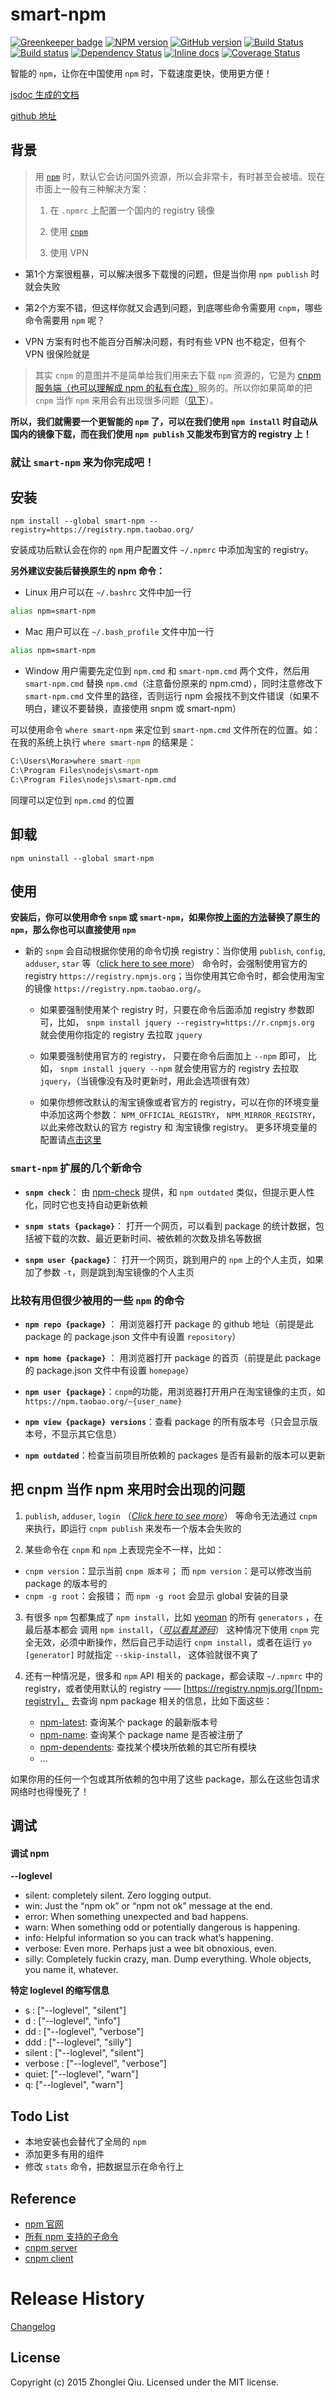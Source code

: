 # smart-npm

[![Greenkeeper badge](https://badges.greenkeeper.io/qiu8310/smart-npm.svg)](https://greenkeeper.io/)
[![NPM version](https://badge.fury.io/js/smart-npm.svg)](https://npmjs.org/package/smart-npm)
[![GitHub version][git-tag-image]][project-url]
[![Build Status][travis-image]][travis-url]
[![Build status](https://ci.appveyor.com/api/projects/status/tri2wmdlica5op76?svg=true)](https://ci.appveyor.com/project/qiu8310/smart-npm)
[![Dependency Status][daviddm-url]][daviddm-image]
[![Inline docs][doc-image]][doc-url]
[![Coverage Status][coveralls-image]][coveralls-url]


智能的 `npm`，让你在中国使用 `npm` 时，下载速度更快，使用更方便！


[jsdoc 生成的文档](http://qiu8310.github.io/smart-npm)

[github 地址](https://github.com/qiu8310/smart-npm)



## 背景

> 用 [`npm`][npm] 时，默认它会访问国外资源，所以会非常卡，有时甚至会被墙。现在市面上一般有三种解决方案：
>
> 1. 在 `.npmrc` 上配置一个国内的 registry 镜像
>
> 2. 使用 [`cnpm`](https://npm.taobao.org/)
>
> 3. 使用 VPN


* 第1个方案很粗暴，可以解决很多下载慢的问题，但是当你用 `npm publish` 时就会失败

* 第2个方案不错，但这样你就又会遇到问题，到底哪些命令需要用 `cnpm`，哪些命令需要用 `npm` 呢？

* VPN 方案有时也不能百分百解决问题，有时有些 VPN 也不稳定，但有个 VPN 很保险就是


> 其实 `cnpm` 的意图并不是简单给我们用来去下载 `npm` 资源的，它是为 [cnpm 服务端（也可以理解成 npm 的私有仓库）][cnpm-s]服务的。所以你如果简单的把
> `cnpm` 当作 `npm` 来用会有出现很多问题（[见下](https://github.com/qiu8310/smart-npm/#%E6%8A%8A-cnpm-%E5%BD%93%E4%BD%9C-npm-%E6%9D%A5%E7%94%A8%E6%97%B6%E4%BC%9A%E5%87%BA%E7%8E%B0%E7%9A%84%E9%97%AE%E9%A2%98)）。



__所以，我们就需要一个更智能的 `npm` 了，可以在我们使用 `npm install` 时自动从国内的镜像下载，而在我们使用 `npm publish` 又能发布到官方的 registry 上！__


###  就让 `smart-npm` 来为你完成吧！


<a id="install"></a>
## 安装
 
```
npm install --global smart-npm --registry=https://registry.npm.taobao.org/
```

安装成功后默认会在你的 `npm` 用户配置文件 `~/.npmrc` 中添加淘宝的 registry。

<a id="replace"></a>
**另外建议安装后替换原生的 npm 命令：**

* Linux 用户可以在 `~/.bashrc` 文件中加一行

```bash
alias npm=smart-npm
```

* Mac 用户可以在 `~/.bash_profile` 文件中加一行

```bash
alias npm=smart-npm
```

* Window 用户需要先定位到 `npm.cmd` 和 `smart-npm.cmd` 两个文件，然后用 `smart-npm.cmd` 替换 `npm.cmd`（注意备份原来的 npm.cmd），同时注意修改下 `smart-npm.cmd` 文件里的路径，否则运行 npm 会报找不到文件错误（如果不明白，建议不要替换，直接使用 snpm 或 smart-npm）

可以使用命令 `where smart-npm` 来定位到 `smart-npm.cmd` 文件所在的位置。如：在我的系统上执行 `where smart-npm` 的结果是：

```cmd
C:\Users\Mora>where smart-npm
C:\Program Files\nodejs\smart-npm
C:\Program Files\nodejs\smart-npm.cmd
```

同理可以定位到 `npm.cmd` 的位置

## 卸载

```
npm uninstall --global smart-npm
```


## 使用

**安装后，你可以使用命令 `snpm` 或 `smart-npm`，如果你按[上面的方法](#replace)替换了原生的 `npm`，那么你也可以直接使用 `npm`**

* 新的 `snpm` 会自动根据你使用的命令切换 registry：当你使用 `publish`, `config`, `adduser`, `star` 等（[click here to see more][npm-cmds]）
  命令时，会强制使用官方的 registry `https://registry.npmjs.org`；当你使用其它命令时，都会使用淘宝的镜像 `https://registry.npm.taobao.org/`。

  - 如果要强制使用某个 registry 时，只要在命令后面添加 registry 参数即可，比如，
    `snpm install jquery --registry=https://r.cnpmjs.org` 就会使用你指定的 registry 去拉取 `jquery`
    
  - 如果要强制使用官方的 registry， 只要在命令后面加上 `--npm` 即可，
    比如， `snpm install jquery --npm` 就会使用官方的 registry 去拉取 `jquery`，（当镜像没有及时更新时，用此会选项很有效）
    
  - 如果你想修改默认的淘宝镜像或者官方的 registry，可以在你的环境变量中添加这两个参数：
    `NPM_OFFICIAL_REGISTRY`， `NPM_MIRROR_REGISTRY`，以此来修改默认的官方 registry 和 淘宝镜像 registry。
    更多环境变量的配置请[点击这里][env]

### `smart-npm` 扩展的几个新命令

* __`snpm check`__： 由 [npm-check](https://github.com/dylang/npm-check) 提供，和 `npm outdated` 类似，但提示更人性化，同时它也支持自动更新依赖

* __`snpm stats {package}`__： 打开一个网页，可以看到 package 的统计数据，包括被下载的次数、最近更新时间、被依赖的次数及排名等数据

* __`snpm user {package}`__： 打开一个网页，跳到用户的 `npm` 上的个人主页，如果加了参数 `-t`，则是跳到淘宝镜像的个人主页


### 比较有用但很少被用的一些 `npm` 的命令

* __`npm repo {package}`__ ： 用浏览器打开 package 的 github 地址（前提是此 package 的 package.json 文件中有设置 `repository`）

* __`npm home {package}`__ ： 用浏览器打开 package 的首页（前提是此 package 的 package.json 文件中有设置 `homepage`）

* __`npm user {package}`__：`cnpm`的功能，用浏览器打开用户在淘宝镜像的主页，如 `https://npm.taobao.org/~{user_name}`

* __`npm view {package} versions`__：查看 package 的所有版本号（只会显示版本号，不显示其它信息）

* __`npm outdated`__：检查当前项目所依赖的 packages 是否有最新的版本可以更新



## 把 cnpm 当作 npm 来用时会出现的问题

1. `publish`, `adduser`, `login` （[_Click here to see more_][npm-cmds]）
  等命令无法通过 `cnpm` 来执行，即运行 `cnpm publish` 来发布一个版本会失败的

2. 某些命令在 `cnpm` 和 `npm` 上表现完全不一样，比如：

  - `cnpm version`：显示当前 `cnpm 版本号`； 而 `npm version`：是可以修改当前 package 的版本号的
  - `cnpm -g root`：会报错； 而 `npm -g root` 会显示 global 安装的目录

3. 有很多 `npm` 包都集成了 `npm install`，比如 [yeoman][yeoman] 的所有 `generators` ，在最后基本都会
  调用 `npm install`，（[_可以看其源码_](https://github.com/yeoman/generator/blob/v0.18.10/lib/actions/install.js#L147-159)）
  这种情况下使用 `cnpm` 完全无效，必须中断操作，然后自己手动运行 `cnpm install`，或者在运行 `yo [generator]` 时就指定 `--skip-install`，
  这体验就很不爽了
   
4. 还有一种情况是，很多和 `npm` API 相关的 package，都会读取 `~/.npmrc` 中的 registry，或者使用默认的 registry —— [https://registry.npmjs.org/][npm-registry]，
  去查询 npm package 相关的信息，比如下面这些：
  
    - [npm-latest](http://cnpmjs.org/package/npm-latest): 查询某个 package 的最新版本号
    - [npm-name](http://cnpmjs.org/package/npm-name): 查询某个 package name 是否被注册了
    - [npm-dependents](https://npm.taobao.org/package/npm-dependents): 查找某个模块所依赖的其它所有模块
    - ...
  
  如果你用的任何一个包或其所依赖的包中用了这些 package，那么在这些包请求网络时也得慢死了！


## 调试

#### 调试 npm

__--loglevel__ 

- silent: completely silent. Zero logging output.
- win: Just the “npm ok” or “npm not ok” message at the end.
- error: When something unexpected and bad happens.
- warn: When something odd or potentially dangerous is happening.
- info: Helpful information so you can track what’s happening.
- verbose: Even more. Perhaps just a wee bit obnoxious, even.
- silly: Completely fuckin crazy, man. Dump everything. Whole objects, you name it, whatever.

__特定 loglevel 的缩写信息__

- s :       ["--loglevel", "silent"]
- d :       ["--loglevel", "info"]
- dd :      ["--loglevel", "verbose"]
- ddd :     ["--loglevel", "silly"]
- silent :  ["--loglevel", "silent"]
- verbose : ["--loglevel", "verbose"]
- quiet:    ["--loglevel", "warn"]
- q:        ["--loglevel", "warn"]


## Todo List

* 本地安装也会替代了全局的 `npm`
* 添加更多有用的组件
* 修改 `stats` 命令，把数据显示在命令行上


## Reference

- [npm 官网][npm]
- [所有 npm 支持的子命令](https://docs.npmjs.com/cli/access)
- [cnpm server][cnpm-s]
- [cnpm client][cnpm]


# Release History

[Changelog](CHANGELOG.md)


## License

Copyright (c) 2015 Zhonglei Qiu. Licensed under the MIT license.


[yeoman]: http://yeoman.io/
[npm]: https://npmjs.org/
[cnpm-s]: https://github.com/cnpm/cnpmjs.org
[cnpm]: https://github.com/cnpm/cnpm/
[npm-registry]: https://registry.npmjs.org/
[npm-cmds]: http://qiu8310.github.io/smart-npm/global.html#npm
[env]: http://qiu8310.github.io/smart-npm/global.html#env

[doc-url]: http://inch-ci.org/github/qiu8310/smart-npm
[doc-image]: http://inch-ci.org/github/qiu8310/smart-npm.svg?branch=master
[project-url]: https://github.com/qiu8310/smart-npm
[git-tag-image]: http://img.shields.io/github/tag/qiu8310/smart-npm.svg
[travis-url]: https://travis-ci.org/qiu8310/smart-npm
[travis-image]: https://travis-ci.org/qiu8310/smart-npm.svg?branch=master
[daviddm-url]: https://david-dm.org/qiu8310/smart-npm.svg?theme=shields.io
[daviddm-image]: https://david-dm.org/qiu8310/smart-npm
[coveralls-url]: https://coveralls.io/r/qiu8310/smart-npm
[coveralls-image]: https://coveralls.io/repos/qiu8310/smart-npm/badge.png

